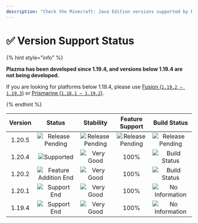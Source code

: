 ```yaml
---
description: "Check the Minecraft: Java Edition versions supported by Plazma."
---
```


# ✅ Version Support Status

{% hint style="info" %}

**Plazma has been developed since 1.19.4, and versions below 1.19.4 are not being developed.**

If you are looking for platforms below 1.19.4, please use [Fusion (`1.19.2 ~ 1.19.3`)](https://github.com/RuinedTechnologyUnify/Fusion) or [Prismarine (`1.18.1 ~ 1.19.2`)](https://github.com/PrismarineTeam/Prismarine).

{% endhint %}

[wtr]: https://img.shields.io/badge/Release%20Waiting-gray?style=for-the-badge

[atv]: https://img.shields.io/badge/Supported-success?style=for-the-badge

[mtn]: https://img.shields.io/badge/Feature%20Addition%20End-blue?style=for-the-badge

[eol]: https://img.shields.io/badge/Support%20End-red?style=for-the-badge

[nul]: https://img.shields.io/badge/No%20Information-gray?style=for-the-badge

[vgd]: https://img.shields.io/badge/Very%20Good-blue?style=for-the-badge

[100]: https://img.shields.io/badge/100%25-blue?style=for-the-badge

| Version |            Status            |        Stability        |     Feature Support     |       Build Status      |
| :-----: | :--------------------------: | :---------------------: | :---------------------: | :---------------------: |
|  1.20.5 |    ![Release Pending][wtr]   | ![Release Pending][wtr] | ![Release Pending][wtr] | ![Release Pending][wtr] |
|  1.20.4 |       ![Supported][atv]      |    ![Very Good][vgd]    |           100%          |   ![Build Status][204]  |
|  1.20.2 | ![Feature Addition End][mtn] |    ![Very Good][vgd]    |           100%          |   ![Build Status][202]  |
|  1.20.1 |      ![Support End][eol]     |    ![Very Good][vgd]    |           100%          |  ![No Information][nul] |
|  1.19.4 |      ![Support End][eol]     |    ![Very Good][vgd]    |           100%          |  ![No Information][nul] |

[204]: https://img.shields.io/github/actions/workflow/status/PlazmaMC/Plazma/release.yml?style=for-the-badge&label=%20&branch=ver/1.20.4

[202]: https://img.shields.io/github/actions/workflow/status/PlazmaMC/Plazma/release.yml?style=for-the-badge&label=%20&branch=ver/1.20.2

<!--

https://api.plazmamc.org/v1/badge/<bit>/<str>
- bit: RGB (Boolean, ...)
    - EX) 110 -> Yellow / 001 -> Blue / 000 -> Grey
    000 001 010 011 100 101 110 111

[wtr]: https://api.plazmamc.org/v1/badge/0/릴리스%20대기중

[dev]: https://api.plazmamc.org/v1/badge/1/개발중
[atv]: https://api.plazmamc.org/v1/badge/2/지원중
[mtn]: https://api.plazmamc.org/v1/badge/6/기능%20추가%20종료
[eol]: https://api.plazmamc.org/v1/badge/4/지원%20종료

[ukn]: https://api.plazmamc.org/v1/badge/0/정보%20없음
[vgd]: https://api.plazmamc.org/v1/badge/1/매우%20좋음

|  버전  |          상태          |        안정성        |       기능 지원       |       빌드 상태       |
| :----: | :-------------------: | :------------------: | :------------------: | :------------------: |
| 1.20.5 | ![릴리스 대기중][wtr]  | ![릴리스 대기중][wtr] | ![릴리스 대기중][wtr] | ![릴리스 대기중][wtr] |
| 1.20.4 |    ![지원중][atv]     |   ![매우 좋음][vgd]   |         100%         | [![빌드 상태](https://build.plazmamc.org/1.20.4/sh)](https://build.plazmamc.org/1.20.4/) |
| 1.20.2 | ![기능 추가 종료][mtn] |   ![매우 좋음][vgd]   |         100%        | [![빌드 상태](https://build.plazmamc.org/1.20.2/sh)](https://build.plazmamc.org/1.20.2/) |
| 1.20.1 |   ![지원 종료][eol]    |   ![매우 좋음][vgd]  |         100%         |   ![빌드 상태][ukn]   |
| 1.19.4 |   ![지원 종료][eol]    |   ![매우 좋음][vgd]  |         100%         |   ![빌드 상태][ukn]   |
-->
